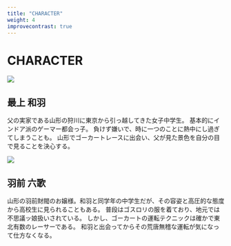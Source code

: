 ```yaml
---
title: "CHARACTER"
weight: 4
improvecontrast: true
---
```


<h1>
CHARACTER
</h1>

<div class="col-12 clearfix">
  <div class="row">
      <div class="col-6">
      <img src="/img/character1.png" style="height: auto;max-width: 100%;">
      </div>
      <div class="col-6">
      <h2>最上 和羽</h2>
      <p>
        父の実家である山形の狩川に東京から引っ越してきた女子中学生。
        基本的にインドア派のゲーマー都会っ子。
        負けず嫌いで、時に一つのことに熱中にし過ぎてしまうことも。
        山形でゴーカートレースに出会い、父が見た景色を自分の目で見ることを決心する。
      </p>
      </div>
  </div>
  <div class="row">
      <div class="col-6">
      <img src="/img/character2.png" style="height: auto;max-width: 100%;">
      </div>
      <div class="col-6">
      <h2>羽前 六歌</h2>
      <p>
      山形の羽前財閥のお嬢様。和羽と同学年の中学生だが、その容姿と高圧的な態度から高校生に見られることもある。
      普段はゴスロリの服を着ており、地元では不思議ッ娘扱いされている。
      しかし、ゴーカートの運転テクニックは確かで東北有数のレーサーである。
      和羽と出会ってからその荒唐無稽な運転が気になって仕方なくなる。
      </p>
      </div>
  </div>
</div>
